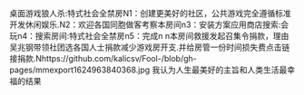 桌面游戏狼人杀:特式社会全禁房N1：创建更美好的社区，公共游戏完全遵循标准开发休闲娱乐.N2：欢迎各国同胞做客考察本房间n3：安装方案应用商店搜索:会玩n4：搜索房间:特式社会全禁房n5：完成n n本房间救援发起召集令捐款，理由吴兆钢带领社团选各国人士捐款减少游戏房开支.并给房管一份时间损失费点击链接捐款.Nhttps://github.com/kalicsv/Fool-/blob/gh-pages/mmexport1624963840368.jpg  我认为人生最美好的主旨和人类生活最幸福的结果

